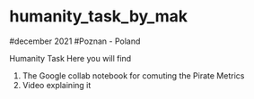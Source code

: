 # humanity_task_by_mak
#december 2021
#Poznan - Poland


Humanity Task
Here you will find 
1. The Google collab notebook for comuting the Pirate Metrics
2. Video explaining it
